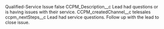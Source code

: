 <?xml version="1.0" encoding="UTF-8"?>
<CustomMetadata xmlns="http://soap.sforce.com/2006/04/metadata" xmlns:xsi="http://www.w3.org/2001/XMLSchema-instance" xmlns:xsd="http://www.w3.org/2001/XMLSchema">
    <label>Qualified-Service Issue</label>
    <protected>false</protected>
    <values>
        <field>CCPM_Description__c</field>
        <value xsi:type="xsd:string">Lead had questions or is having issues with their service.</value>
    </values>
    <values>
        <field>CCPM_createdChannel__c</field>
        <value xsi:type="xsd:string">telesales</value>
    </values>
    <values>
        <field>ccpm_nextSteps__c</field>
        <value xsi:type="xsd:string">Lead had service questions.
Follow up with the lead to close issue.</value>
    </values>
</CustomMetadata>
